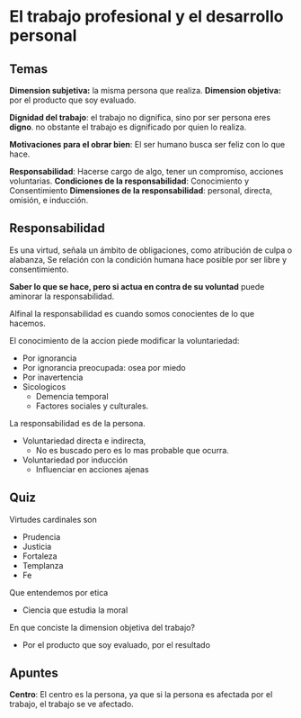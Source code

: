 # El trabajo profesional y el desarrollo personal
## Temas
**Dimension subjetiva:** la misma persona que realiza.
**Dimension objetiva:** por el producto que soy evaluado.

**Dignidad del trabajo**: el trabajo no dignifica, sino por ser persona eres **digno**. no obstante el trabajo es dignificado por quien lo realiza.

**Motivaciones para el obrar bien**: El ser humano busca ser feliz con lo que hace.

**Responsabilidad**: Hacerse cargo de algo, tener un compromiso, acciones voluntarias.
**Condiciones de la responsabilidad**: Conocimiento y Consentimiento
**Dimensiones de la responsabilidad**: personal, directa, omisión, e inducción.

## Responsabilidad
Es una virtud, señala un ámbito de obligaciones, como atribución de culpa o alabanza,
Se relación con la condición humana hace posible por ser libre y consentimiento.

**Saber lo que se hace, pero si actua en contra de su voluntad** puede aminorar la responsabilidad.

Alfinal la responsabilidad es cuando somos conocientes de lo que hacemos.

El conocimiento de la accion piede modificar la voluntariedad:
- Por ignorancia
- Por ignorancia preocupada: osea por miedo
- Por inavertencia
- Sicologicos
	- Demencia temporal
	- Factores sociales y culturales.

La responsabilidad es de la persona.
- Voluntariedad directa e indirecta, 
	- No es buscado pero es lo mas probable que ocurra.
- Voluntariedad por inducción
	- Influenciar en acciones ajenas


## Quiz
Virtudes cardinales son
- Prudencia
- Justicia
- Fortaleza
- Templanza
- Fe


Que entendemos por etica
- Ciencia que estudia la moral

En que conciste la dimension objetiva del trabajo?
- Por el producto que soy evaluado, por el resultado


## Apuntes
**Centro**: El centro es la persona, ya que si la persona es afectada por el trabajo, el trabajo se ve afectado.